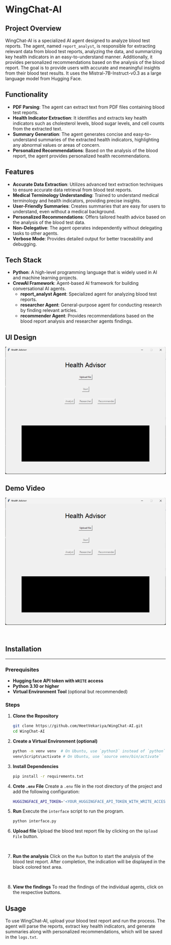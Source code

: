 # WingChat-AI

## Project Overview

WingChat-AI is a specialized AI agent designed to analyze blood test reports. The agent, named `report_analyst`, is responsible for extracting relevant data from blood test reports, analyzing the data, and summarizing key health indicators in an easy-to-understand manner. Additionally, it provides personalized recommendations based on the analysis of the blood report. The goal is to provide users with accurate and meaningful insights from their blood test results. It uses the Mistral-7B-Instruct-v0.3 as a large language model from Hugging Face.

## Functionality

- **PDF Parsing**: The agent can extract text from PDF files containing blood test reports.
- **Health Indicator Extraction**: It identifies and extracts key health indicators such as cholesterol levels, blood sugar levels, and cell counts from the extracted text.
- **Summary Generation**: The agent generates concise and easy-to-understand summaries of the extracted health indicators, highlighting any abnormal values or areas of concern.
- **Personalized Recommendations**: Based on the analysis of the blood report, the agent provides personalized health recommendations.

## Features

- **Accurate Data Extraction**: Utilizes advanced text extraction techniques to ensure accurate data retrieval from blood test reports.
- **Medical Terminology Understanding**: Trained to understand medical terminology and health indicators, providing precise insights.
- **User-Friendly Summaries**: Creates summaries that are easy for users to understand, even without a medical background.
- **Personalized Recommendations**: Offers tailored health advice based on the analysis of the blood test data.
- **Non-Delegative**: The agent operates independently without delegating tasks to other agents.
- **Verbose Mode**: Provides detailed output for better traceability and debugging.

## Tech Stack

- **Python**: A high-level programming language that is widely used in AI and machine learning projects.
- **CrewAI Framework**: Agent-based AI framework for building conversational AI agents.
  - **report_analyst Agent**: Specialized agent for analyzing blood test reports.
  - **researcher Agent**: General-purpose agent for conducting research by finding relevant articles.
  - **recommender Agent**: Provides recommendations based on the blood report analysis and researcher agents findings.

## UI Design
![WingChat-AI UI](UI\image.png)

## Demo Video
[![WingChat-AI Demo Video](UI\image.png)](https://youtu.be/T284I1yLMtg?si=-hYj16Acsy-X3Yye)

<br>

## Installation
<hr> 

### Prerequisites

- **Hugging face API token with `WRITE` access**
- **Python 3.10 or higher**
- **Virtual Environment Tool** (optional but recommended)

### Steps

1. **Clone the Repository**
    ```bash
    git clone https://github.com/HeetVekariya/WingChat-AI.git
    cd WingChat-AI
    ```

2. **Create a Virtual Environment (optional)**
    ```bash
    python -m venv venv  # On Ubuntu, use `python3` instead of `python`
    venv\Scripts\activate # On Ubuntu, use `source venv/bin/activate`
    ```

3. **Install Dependencies**
    ```bash
    pip install -r requirements.txt
    ```

4. **Crete `.env` File**
    Create a `.env` file in the root directory of the project and add the following configuration:
    ```bash
    HUGGINGFACE_API_TOKEN='<YOUR_HUGGINGFACE_API_TOKEN_WITH_WRITE_ACCESS>'
    ```

5. **Run**
    Execute the `interface` script to run the program.
    ```bash
    python interface.py
    ```

6. **Upload file**
    Upload the blood test report file by clicking on the `Upload File` button.

<br>

7. **Run the analysis**
    Click on the `Run` button to start the analysis of the blood test report. After completion, the indication will be displayed in the black colored text area.

<br>

8. **View the findings**
    To read the findings of the individual agents, click on the respective buttons.


## Usage

To use WingChat-AI, upload your blood test report and run the process. The agent will parse the reports, extract key health indicators, and generate summaries along with personalized recommendations, which will be saved in the `logs.txt`.

